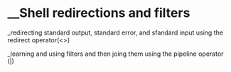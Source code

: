 # __Shell redirections and filters

_redirecting standard output, standard error, and sfandard input using the redirect operator(<>)

_learning and using filters and then joing them using the pipeline operator (|)

